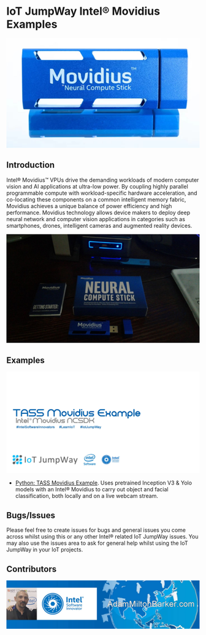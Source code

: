 # IoT JumpWay Intel® Movidius Examples

[![IoT JumpWay Movidius Examples](Images/movidius.jpg)](https://github.com/iotJumpway/IoT-JumpWay-Intel-Examples/tree/master/Intel-Movidius)

## Introduction

Intel® Movidius™ VPUs drive the demanding workloads of  modern computer vision and AI applications at ultra-low power. By coupling highly parallel programmable compute with workload-specific hardware acceleration, and co-locating these components on a common intelligent memory fabric, Movidius achieves a unique balance of power efficiency and high performance. Movidius technology allows device makers to deploy deep neural network and computer vision applications in categories such as smartphones, drones, intelligent cameras and augmented reality devices.

![IoT JumpWay Intel® Movidius Examples](TASS/images/movidius.jpg)

## Examples

[![TASS Movidius Example](TASS/images/tass-movidius.jpg)](https://github.com/iotJumpway/IoT-JumpWay-Intel-Examples/tree/master/Intel-Movidius/TASS)

- [Python: TASS Movidius Example](https://github.com/iotJumpway/IoT-JumpWay-Intel-Examples/tree/master/Intel-Movidius/TASS "Python: TASS Movidius Example"). Uses pretrained Inception V3 & Yolo models with an Intel® Movidius to carry out object and facial classification, both locally and on a live webcam stream.

## Bugs/Issues

Please feel free to create issues for bugs and general issues you come across whilst using this or any other Intel® related IoT JumpWay issues. You may also use the issues area to ask for general help whilst using the IoT JumpWay in your IoT projects.

## Contributors

[![Adam Milton-Barker, Intel® Software Innovator](../images/main/Intel-Software-Innovator.jpg)](https://github.com/iotJumpway)